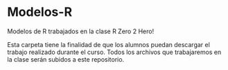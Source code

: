 # Modelos-R
Modelos de R trabajados en la clase R Zero 2 Hero!

Esta carpeta tiene la finalidad de que los alumnos puedan descargar el trabajo realizado durante el curso.
Todos los archivos que trabajaremos en la clase serán subidos a este repositorio.
